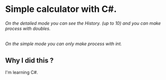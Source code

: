# Simple calculator with C#.

###### On the detailed mode you can see the History. (up to 10) and you can make process with doubles.
###### On the simple mode you can only make process with int.

## Why I did this ?

I'm learning C#.
